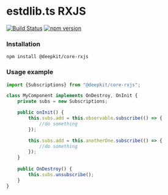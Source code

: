 # estdlib.ts RXJS

[![Build Status](https://travis-ci.com/marcj/estdlib.ts.svg?branch=master)](https://travis-ci.com/marcj/estdlib.ts)
[![npm version](https://badge.fury.io/js/%40marcj%2Festdlib.svg)](https://badge.fury.io/js/%40marcj%2Festdlib-rxjs)

### Installation

```
npm install @deepkit/core-rxjs
```


### Usage example

```typescript
import {Subscriptions} from "@deepkit/core-rxjs";

class MyComponent implements OnDestroy, OnInit {
    private subs = new Subscriptions;

    public onInit() {
        this.subs.add = this.observable.subscribe(() => {
            //do something
        });

        this.subs.add = this.anotherOne.subscribe(() => {
            //do something
        });
    }
    
    public OnDestroy() {
        this.subs.unsubscribe();
    }
}

```
